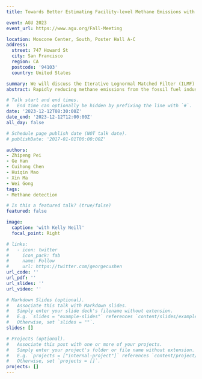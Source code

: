 ```yaml
---
title: Towards Better Estimating Facility-level Methane Emissions with Spaceborne Imaging Spectrometers

event: AGU 2023
event_url: https://www.agu.org/Fall-Meeting

location: Moscone Center, South, Poster Hall A-C
address:
  street: 747 Howard St
  city: San Francisco
  region: CA
  postcode: '94103'
  country: United States

summary: We will discuss the Iterative Lognormal Matched Filter (ILMF) algorithm.
abstract: Rapidly reducing methane emissions from the fossil fuel industry, particularly oil and gas (O&G) operations, is an effective means of mitigating global warming. There remains significant uncertainty in the magnitude and distribution given the unexpected and intermittent venting and leaks from the energy sector infrastructure. High pixel resolution (<100 meters) imaging spectroscopies enable attribution to specific facilities. Matched filter (MF) algorithm has been widely used for such instruments to detect and quantify methane emissions since it enables methane column concentration enhancement (in ppb) mapping. Unlike physics-based methods (e.g. DOAS), MF reduces the computational cost by simplifying the atmospheric radiative transfer model. However, the MF algorithm is unfaithful to the physics of gas detection and is only applicable to weak plumes due to the nonlinear model. In this presentation, we will discuss the Iterative Lognormal Matched Filter (ILMF) algorithm we are developing, to robustly and unbiasedly quantify methane enhancement. ILMF avoids the errors of Taylor's first-order expansion by logarithmically modeling the background spectra and obtains more accurate means and covariances of the background spectra through multiple iterations. We will focus on the performance of the ILMF method and MF in three sets of simulation experiments, including end-to-end simulations. We will further discuss the expected performance of both methods in typical methane hotspot regions. Finally, we will discuss the uncertainties of ILMF and subsequent improvements that can still be made.

# Talk start and end times.
#   End time can optionally be hidden by prefixing the line with `#`.
date: '2023-12-12T08:30:00Z'
date_end: '2023-12-12T12:00:00Z'
all_day: false

# Schedule page publish date (NOT talk date).
# publishDate: '2017-01-01T00:00:00Z'

authors:
- Zhipeng Pei
- Ge Han
- Cuihong Chen
- Huiqin Mao
- Xin Ma
- Wei Gong
tags:
- Methane detection

# Is this a featured talk? (true/false)
featured: false

image:
  caption: 'with Kelly Neill'
  focal_point: Right

# links:
#   - icon: twitter
#     icon_pack: fab
#     name: Follow
#     url: https://twitter.com/georgecushen
url_code: ''
url_pdf: ''
url_slides: ''
url_video: ''

# Markdown Slides (optional).
#   Associate this talk with Markdown slides.
#   Simply enter your slide deck's filename without extension.
#   E.g. `slides = "example-slides"` references `content/slides/example-slides.md`.
#   Otherwise, set `slides = ""`.
slides: []

# Projects (optional).
#   Associate this post with one or more of your projects.
#   Simply enter your project's folder or file name without extension.
#   E.g. `projects = ["internal-project"]` references `content/project/deep-learning/index.md`.
#   Otherwise, set `projects = []`.
projects: []
---
```


<!-- {{% callout note %}}
Click on the **Slides** button above to view the built-in slides feature.
{{% /callout %}}

Slides can be added in a few ways:

- **Create** slides using Hugo Blox Builder's [_Slides_](https://docs.hugoblox.com/reference/content-types/) feature and link using `slides` parameter in the front matter of the talk file
- **Upload** an existing slide deck to `static/` and link using `url_slides` parameter in the front matter of the talk file
- **Embed** your slides (e.g. Google Slides) or presentation video on this page using [shortcodes](https://docs.hugoblox.com/reference/markdown/).

Further event details, including [page elements](https://docs.hugoblox.com/reference/markdown/) such as image galleries, can be added to the body of this page. -->
